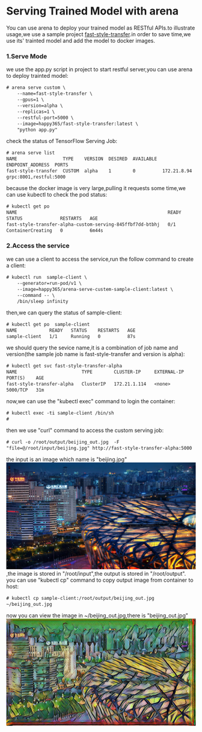 # Serving Trained Model with arena

You can use arena to deploy your trained model as RESTful APIs.to illustrate usage,we use a sample project [fast-style-transfer](https://github.com/floydhub/fast-style-transfer).in order to save time,we use its' trainted model and add the model to docker images.

### 1.Serve Mode

we use the app.py script in project to start restful server,you can use arena to deploy trainted model:

```
# arena serve custom \
	--name=fast-style-transfer \
	--gpus=1 \
	--version=alpha \
	--replicas=1 \
	--restful-port=5000 \
	--image=happy365/fast-style-transfer:latest \
	"python app.py"
``` 

check the status of TensorFlow Serving Job:

```
# arena serve list
NAME                 TYPE    VERSION  DESIRED  AVAILABLE  ENDPOINT_ADDRESS  PORTS
fast-style-transfer  CUSTOM  alpha    1        0          172.21.8.94       grpc:8001,restful:5000
```

because the docker image is very large,pulling it requests some time,we can use kubectl to check the pod status:

```
# kubectl get po
NAME                                                        READY   STATUS              RESTARTS   AGE
fast-style-transfer-alpha-custom-serving-845ffbf7dd-btbhj   0/1     ContainerCreating   0          6m44s
```

### 2.Access the service  

we can use a client to access the service,run the follow command to create a client:
```
# kubectl run  sample-client \
	--generator=run-pod/v1 \
	--image=happy365/arena-serve-custem-sample-client:latest \
	--command -- \
	/bin/sleep infinity
```

then,we can query the status of sample-client:
```
# kubectl get po  sample-client
NAME            READY   STATUS    RESTARTS   AGE
sample-client   1/1     Running   0          87s 

```
we should query the sevice name,it is a combination of job name and version(the sample job name is fast-style-transfer and version is alpha):

```
# kubectl get svc fast-style-transfer-alpha
NAME                        TYPE        CLUSTER-IP     EXTERNAL-IP   PORT(S)    AGE
fast-style-transfer-alpha   ClusterIP   172.21.1.114   <none>        5000/TCP   31m
```

now,we can use the "kubectl exec" command to login the container:

```
# kubectl exec -ti sample-client /bin/sh
#
```

then we use "curl" command to access the custom serving job:
```
# curl -o /root/output/beijing_out.jpg  -F "file=@/root/input/beijing.jpg" http://fast-style-transfer-alpha:5000
```
the input is an image which name is "beijing.jpg" ![beijing.jpg](15-custom-serving-sample-beijing.jpg),the image is stored in "/root/input",the output is  stored in "/root/output". you can use "kubectl cp" command to copy output image from container to host:
```
# kubectl cp sample-client:/root/output/beijing_out.jpg ~/beijing_out.jpg
```
now you can view the image in ~/beijing_out.jpg,there is "beijing_out.jpg" ![beijing_out.jpg](15-custom-serving-sample-beijing_out.jpg)



